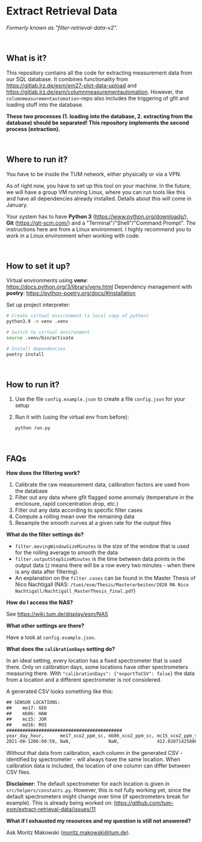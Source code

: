 # Extract Retrieval Data

_Formerly known as "filter-retrieval-data-v2"._

<br/>

## What is it?

This repository contains all the code for extracting measurement data from our SQL database. It combines functionality from https://gitlab.lrz.de/esm/em27-plot-data-upload and https://gitlab.lrz.de/esm/columnmeasurementautomation. However, the `columnmeasurementautomation`-repo also includes the triggering of gfit and loading stuff into the database.

**These two processes (1. loading into the database, 2. extracting from the database) should be separated! This repository implements the second process (extraction).**

<br/>

## Where to run it?

You have to be inside the TUM network, either physically or via a VPN.

As of right now, you have to set up this tool on your machine. In the future, we will have a group VM running Linux, where you can run tools like this and have all dependencies already installed. Details about this will come in January.

Your system has to have **Python 3** (https://www.python.org/downloads/), **Git** (https://git-scm.com/) and a "Terminal"/"Shell"/"Command Prompt". The instructions here are from a Linux environment. I highly recommend you to work in a Linux environment when working with code.

<br/>

## How to set it up?

Virtual environments using **venv**: https://docs.python.org/3/library/venv.html
Dependency management with **poetry**: https://python-poetry.org/docs/#installation

Set up project interpreter:

```bash
# Create virtual environment (a local copy of python)
python3.9 -m venv .venv

# Switch to virtual environment
source .venv/bin/activate

# Install dependencies
poetry install
```

<br/>

## How to run it?

1. Use the file `config.example.json` to create a file `config.json` for your setup

2. Run it with (using the virtual env from before):
    ```bash
    python run.py
    ```

<br/>

## FAQs

**How does the filtering work?**

1. Calibrate the raw measurement data, calibration factors are used from the database
2. Filter out any data where gfit flagged some anomaly (temperature in the enclosure, rapid concentration drop, etc.)
3. Filter out any data according to specific filter cases
4. Compute a rolling mean over the remaining data
5. Resample the smooth curves at a given rate for the output files

**What do the filter settings do?**

-   `filter.movingWindowSizeMinutes` is the size of the window that is used for the rolling average to smooth the data
-   `filter.outputStepSizeMinutes` is the time between data points in the output data (`2` means there will be a row every two minutes - when there is any data after filtering).
-   An explanation on the `filter.cases` can be found in the Master Thesis of Nico Nachtigall (NAS: `/tuei/esm/Thesis/Masterarbeiten/2020 MA Nico Nachtigall/Nachtigall_MasterThesis_final.pdf`)

**How do I access the NAS?**

See https://wiki.tum.de/display/esm/NAS

**What other settings are there?**

Have a look at `config.example.json`.

**What does the `calibrationDays` setting do?**

In an ideal setting, every location has a fixed spectrometer that is used there. Only on calibration days, some locations have other spectrometers measuring there. With `"calibrationDays": {"exportToCSV": false}` the data from a location and a different spectrometer is not considered.

A generated CSV looks something like this:

```txt
## SENSOR LOCATIONS:
##    me17: GEO
##    mb86: HAW
##    mc15: JOR
##    md16: ROS
###########################################
year_day_hour,      me17_xco2_ppm_sc, mb86_xco2_ppm_sc, mc15_xco2_ppm_sc,   md16_xco2_ppm_sc
2021-08-1206:00:59, NaN,              NaN,              412.02071425886874, NaN
```

Without that data from calibration, each column in the generated CSV - identified by spectrometer - will always have the same location. When calibration data is included, the location of one column can differ between CSV files.

**Disclaimer:** The default spectrometer for each location is given in `src/helpers/constants.py`. However, this is not fully working yet, since the default spectrometers might change over time (if spectrometers break for example). This is already being worked on: https://github.com/tum-esm/extract-retrieval-data/issues/11

**What if I exhausted my resources and my question is still not answered?**

Ask Moritz Makowski (moritz.makowski@tum.de).
